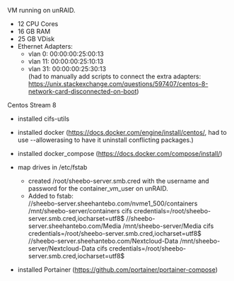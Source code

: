 VM running on unRAID.  
 - 12 CPU Cores  
 - 16 GB RAM  
 - 25 GB VDisk  
 - Ethernet Adapters:  
    - vlan  0: 00:00:00:25:00:13  
    - vlan 11: 00:00:00:25:10:13  
    - vlan 31: 00:00:00:25:30:13  
    (had to manually add scripts to connect the extra adapters: https://unix.stackexchange.com/questions/597407/centos-8-network-card-disconnected-on-boot)  


Centos Stream 8  
 - installed cifs-utils  
 - installed docker (https://docs.docker.com/engine/install/centos/, had to use --allowerasing to have it uninstall conflicting packages.)  
 - installed docker_compose (https://docs.docker.com/compose/install/)  

 - map drives in /etc/fstab  
   - created /root/sheebo-server.smb.cred with the username and password for the container_vm_user on unRAID.  
   - Added to fstab:  
      //sheebo-server.sheehantebo.com/nvme1_500/containers    /mnt/sheebo-server/containers        cifs    credentials=/root/sheebo-server.smb.cred,iocharset=utf8$
      //sheebo-server.sheehantebo.com/Media                   /mnt/sheebo-server/Media             cifs    credentials=/root/sheebo-server.smb.cred,iocharset=utf8$
      //sheebo-server.sheehantebo.com/Nextcloud-Data          /mnt/sheebo-server/Nextcloud-Data    cifs    credentials=/root/sheebo-server.smb.cred,iocharset=utf8$
 
 - installed Portainer (https://github.com/portainer/portainer-compose)  
 
